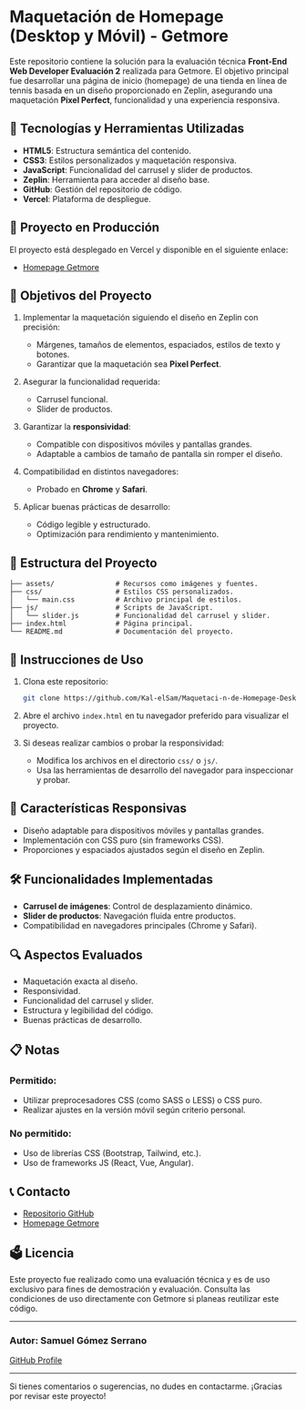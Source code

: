 # Maquetación de Homepage (Desktop y Móvil) - Getmore

Este repositorio contiene la solución para la evaluación técnica **Front-End Web Developer Evaluación 2** realizada para Getmore. El objetivo principal fue desarrollar una página de inicio (homepage) de una tienda en línea de tennis basada en un diseño proporcionado en Zeplin, asegurando una maquetación **Pixel Perfect**, funcionalidad y una experiencia responsiva.

## 🚀 **Tecnologías y Herramientas Utilizadas**

- **HTML5**: Estructura semántica del contenido.
- **CSS3**: Estilos personalizados y maquetación responsiva.
- **JavaScript**: Funcionalidad del carrusel y slider de productos.
- **Zeplin**: Herramienta para acceder al diseño base.
- **GitHub**: Gestión del repositorio de código.
- **Vercel**: Plataforma de despliegue.

## 🔗 **Proyecto en Producción**

El proyecto está desplegado en Vercel y disponible en el siguiente enlace:
- [Homepage Getmore](https://maquetaci-n-de-homepage-desktop-y-m-vil-getmore.vercel.app/)

## 🔗 **Objetivos del Proyecto**

1. Implementar la maquetación siguiendo el diseño en Zeplin con precisión:
   - Márgenes, tamaños de elementos, espaciados, estilos de texto y botones.
   - Garantizar que la maquetación sea **Pixel Perfect**.

2. Asegurar la funcionalidad requerida:
   - Carrusel funcional.
   - Slider de productos.

3. Garantizar la **responsividad**:
   - Compatible con dispositivos móviles y pantallas grandes.
   - Adaptable a cambios de tamaño de pantalla sin romper el diseño.

4. Compatibilidad en distintos navegadores:
   - Probado en **Chrome** y **Safari**.

5. Aplicar buenas prácticas de desarrollo:
   - Código legible y estructurado.
   - Optimización para rendimiento y mantenimiento.

## 📂 **Estructura del Proyecto**

```plaintext
├── assets/               # Recursos como imágenes y fuentes.
├── css/                  # Estilos CSS personalizados.
│   └── main.css          # Archivo principal de estilos.
├── js/                   # Scripts de JavaScript.
│   └── slider.js         # Funcionalidad del carrusel y slider.
├── index.html            # Página principal.
└── README.md             # Documentación del proyecto.
```

## 📱 **Instrucciones de Uso**

1. Clona este repositorio:
   ```bash
   git clone https://github.com/Kal-elSam/Maquetaci-n-de-Homepage-Desktop-y-M-vil-Getmore.git
   ```

2. Abre el archivo `index.html` en tu navegador preferido para visualizar el proyecto.

3. Si deseas realizar cambios o probar la responsividad:
   - Modifica los archivos en el directorio `css/` o `js/`.
   - Usa las herramientas de desarrollo del navegador para inspeccionar y probar.

## 📲 **Características Responsivas**

- Diseño adaptable para dispositivos móviles y pantallas grandes.
- Implementación con CSS puro (sin frameworks CSS).
- Proporciones y espaciados ajustados según el diseño en Zeplin.

## 🛠️ **Funcionalidades Implementadas**

- **Carrusel de imágenes**: Control de desplazamiento dinámico.
- **Slider de productos**: Navegación fluida entre productos.
- Compatibilidad en navegadores principales (Chrome y Safari).

## 🔍 **Aspectos Evaluados**

- Maquetación exacta al diseño.
- Responsividad.
- Funcionalidad del carrusel y slider.
- Estructura y legibilidad del código.
- Buenas prácticas de desarrollo.

## 📋 **Notas**

### Permitido:
- Utilizar preprocesadores CSS (como SASS o LESS) o CSS puro.
- Realizar ajustes en la versión móvil según criterio personal.

### No permitido:
- Uso de librerías CSS (Bootstrap, Tailwind, etc.).
- Uso de frameworks JS (React, Vue, Angular).

## 📞 **Contacto**

- [Repositorio GitHub](https://github.com/Kal-elSam/Maquetaci-n-de-Homepage-Desktop-y-M-vil-Getmore)
- [Homepage Getmore](https://maquetaci-n-de-homepage-desktop-y-m-vil-getmore.vercel.app/)

## 🗳️ **Licencia**

Este proyecto fue realizado como una evaluación técnica y es de uso exclusivo para fines de demostración y evaluación. Consulta las condiciones de uso directamente con Getmore si planeas reutilizar este código.

---

### Autor: Samuel Gómez Serrano  
[GitHub Profile](https://github.com/Kal-elSam)

---

Si tienes comentarios o sugerencias, no dudes en contactarme. ¡Gracias por revisar este proyecto!
